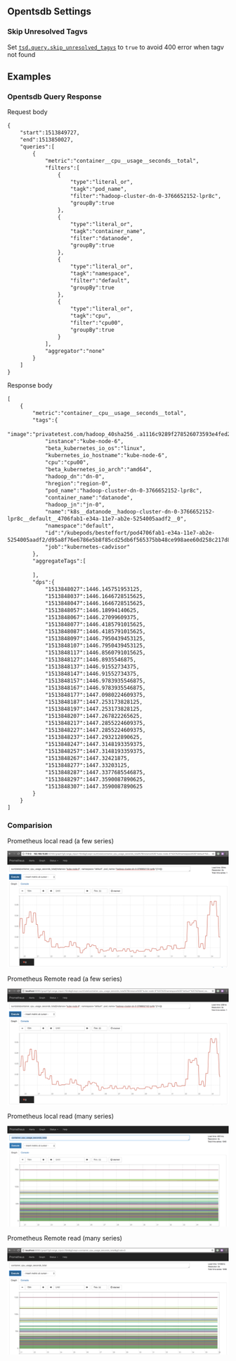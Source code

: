 ## Opentsdb Settings

### Skip Unresolved Tagvs

Set [`tsd.query.skip_unresolved_tagvs`](http://opentsdb.net/docs/build/html/user_guide/configuration.html) to `true`
to avoid 400 error when tagv not found

## Examples

### Opentsdb Query Response

Request body

```
{
    "start":1513849727,
    "end":1513850027,
    "queries":[
        {
            "metric":"container__cpu__usage__seconds__total",
            "filters":[
                {
                    "type":"literal_or",
                    "tagk":"pod_name",
                    "filter":"hadoop-cluster-dn-0-3766652152-lpr8c",
                    "groupBy":true
                },
                {
                    "type":"literal_or",
                    "tagk":"container_name",
                    "filter":"datanode",
                    "groupBy":true
                },
                {
                    "type":"literal_or",
                    "tagk":"namespace",
                    "filter":"default",
                    "groupBy":true
                },
                {
                    "type":"literal_or",
                    "tagk":"cpu",
                    "filter":"cpu00",
                    "groupBy":true
                }
            ],
            "aggregator":"none"
        }
    ]
}
```

Response body

```
[
    {
        "metric":"container__cpu__usage__seconds__total",
        "tags":{
            "image":"privatetest.com/hadoop_40sha256_.a1116c9289f278526073593e4fed28f387bc8c927634ab3f9c3f014ed1c27058",
            "instance":"kube-node-6",
            "beta_kubernetes_io_os":"linux",
            "kubernetes_io_hostname":"kube-node-6",
            "cpu":"cpu00",
            "beta_kubernetes_io_arch":"amd64",
            "hadoop_dn":"dn-0",
            "hregion":"region-0",
            "pod_name":"hadoop-cluster-dn-0-3766652152-lpr8c",
            "container_name":"datanode",
            "hadoop_jn":"jn-0",
            "name":"k8s__datanode__hadoop-cluster-dn-0-3766652152-lpr8c__default__4706fab1-e34a-11e7-ab2e-5254005aadf2__0",
            "namespace":"default",
            "id":"/kubepods/besteffort/pod4706fab1-e34a-11e7-ab2e-5254005aadf2/d95a8f76e6786e5b8f85cd25db6f565375bb48ce998aee60d258c217d83c3551",
            "job":"kubernetes-cadvisor"
        },
        "aggregateTags":[

        ],
        "dps":{
            "1513848027":1446.145751953125,
            "1513848037":1446.1646728515625,
            "1513848047":1446.1646728515625,
            "1513848057":1446.18994140625,
            "1513848067":1446.27099609375,
            "1513848077":1446.4185791015625,
            "1513848087":1446.4185791015625,
            "1513848097":1446.7950439453125,
            "1513848107":1446.7950439453125,
            "1513848117":1446.8560791015625,
            "1513848127":1446.8935546875,
            "1513848137":1446.91552734375,
            "1513848147":1446.91552734375,
            "1513848157":1446.9783935546875,
            "1513848167":1446.9783935546875,
            "1513848177":1447.0980224609375,
            "1513848187":1447.253173828125,
            "1513848197":1447.253173828125,
            "1513848207":1447.267822265625,
            "1513848217":1447.2855224609375,
            "1513848227":1447.2855224609375,
            "1513848237":1447.293212890625,
            "1513848247":1447.3148193359375,
            "1513848257":1447.3148193359375,
            "1513848267":1447.32421875,
            "1513848277":1447.33203125,
            "1513848287":1447.3377685546875,
            "1513848297":1447.3590087890625,
            "1513848307":1447.3590087890625
        }
    }
]
```

### Comparision

Prometheus local read (a few series)

![read-local](assets/read-local-few.png)

Prometheus Remote read (a few series)

![read-remote](assets/read-remote-few.png)

Prometheus local read (many series)

![read-local](assets/read-local-many.png)

Prometheus Remote read (many series)

![read-remote](assets/read-remote-many.png)